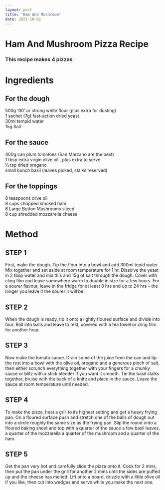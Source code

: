 ```yaml
---
layout: post
title: "Ham And Mushroom"
date: 2021-10-02
---
```


# Ham And Mushroom Pizza Recipe
### This recipe makes 4 pizzas
# Ingredients

## For the dough

  <p1> 500g ‘00’ or strong white flour (plus extra for dusting) 
  <br>1 sachet (7g) fast-action dried yeast
  <br>30ml tempid water
  <br>15g Salt</p1>

## For the sauce

  <p1>400g can plum tomatoes (San Marzano are the best)<br>1 tbsp extra virgin olive oil , plus extra to serve
  <br>1⁄2 tsp dried oregano
  <br>small bunch basil (leaves picked, stalks reserved)</p1>
  
## For the toppings
  
<p1>8 teaspoons olive oil
<br>8 cups chopped smoked ham
<br>6 Large Button Mushrooms sliced
<br>8 cup shredded mozzarella cheese</p1>
  
  # Method
  ## STEP 1
<p1>First, make the dough. Tip the flour into a bowl and add 300ml tepid water. Mix together and set aside at room temperature for 1 hr. 
Dissolve the yeast in 2 tbsp water and mix this and 15g of salt through the dough. Cover with cling film and leave somewhere warm to double in size for a few hours.
For a sourer flavour, leave in the fridge for at least 8 hrs and up to 24 hrs – the longer you leave it the sourer it will be.</p1>
  ## STEP 2
<p1>When the dough is ready, tip it onto a lightly floured surface and divide into four. Roll into balls and leave to rest, covered with a tea towel or 
cling film for another hour.</p1>
  ## STEP 3
<p1>Now make the tomato sauce. Drain some of the juice from the can and tip the rest into a bowl with the olive oil, oregano and a generous pinch of salt, 
then either scrunch everything together with your fingers for a chunky sauce or blitz with a stick blender if you want it smooth. Tie the basil stalks together,
bruise with the back of a knife and place in the sauce. Leave the sauce at room temperature until needed.</p1>
   ## STEP 4
<p1>To make the pizza, heat a grill to its highest setting and get a heavy frying pan. On a floured surface push and stretch one of the balls of dough out into a
circle roughly the same size as the frying pan. Slip the round onto a floured baking sheet and top with a quarter of the sauce a few basil
leaves, a quarter of the mozzarella  a quarter of the mushroom and a quarter of the ham.</p1>
  ## STEP 5
<p1>Get the pan very hot and carefully slide the pizza onto it. Cook for 2 mins, then put the pan under the grill for another 2 mins until the sides are puffed 
up and the cheese has melted. Lift onto a board, drizzle with a little olive oil if you like, then cut into wedges and serve while you make the next one.</p1>
